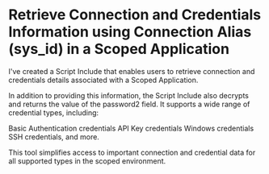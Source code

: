# Retrieve Connection and Credentials Information using Connection Alias (sys_id) in a Scoped Application
I've created a Script Include that enables users to retrieve connection and credentials details associated with a Scoped Application.

In addition to providing this information, the Script Include also decrypts and returns the value of the password2 field. It supports a wide range of credential types, including:

Basic Authentication credentials
API Key credentials
Windows credentials
SSH credentials, and more.

This tool simplifies access to important connection and credential data for all supported types in the scoped environment.
